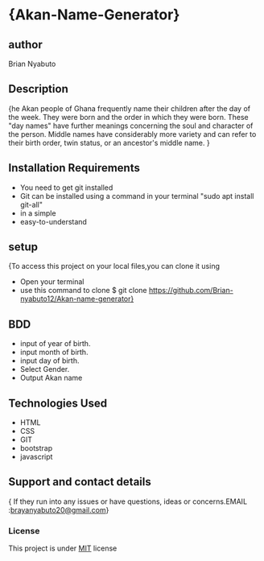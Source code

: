 # {Akan-Name-Generator}
## author
Brian Nyabuto
## Description
{he Akan people of Ghana frequently name their children after the day of the week.
They were born and the order in which they were born. These "day names" have further meanings concerning the soul and character of the person. Middle names have considerably more variety and can refer to their birth order, twin status, or an ancestor's middle name.
                     }
## Installation Requirements
* You need to get git installed
* Git can be installed using a command in your     terminal "sudo apt install git-all"
* in a simple
* easy-to-understand
## setup 
{To access this project on your local files,you can clone it using 
* Open your terminal
* use this command to clone $ git clone https://github.com/Brian-nyabuto12/Akan-name-generator}
## BDD
* input of year of birth.
* input month of birth.
* input day of birth.
* Select Gender.
* Output Akan name
## Technologies Used
* HTML
* CSS
* GIT
* bootstrap
* javascript
## Support and contact details
{ If they run into any issues or have questions, ideas or concerns.EMAIL :brayanyabuto20@gmail.com}
### License
This project is under [MIT](LICENSE) license